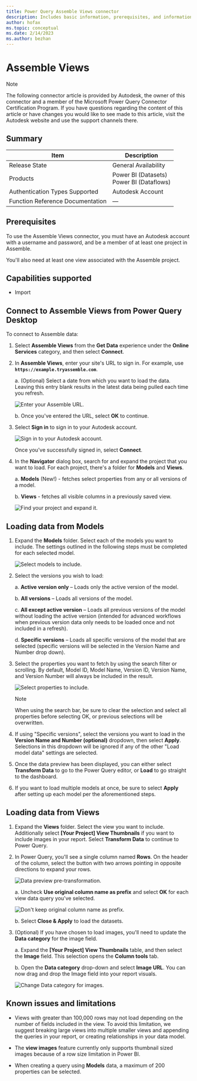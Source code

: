 ```yaml
---
title: Power Query Assemble Views connector
description: Includes basic information, prerequisites, and information on how to connect to your AssembleViews data, along with a list of known issues and limitations.
author: hofax
ms.topic: conceptual
ms.date: 2/14/2023
ms.author: bezhan
---
```


# Assemble Views

>[!Note]
>The following connector article is provided by Autodesk, the owner of this connector and a member of the Microsoft Power Query Connector Certification Program. If you have questions regarding the content of this article or have changes you would like to see made to this article, visit the Autodesk website and use the support channels there.

## Summary

| Item | Description |
| ---- | ----------- |
| Release State | General Availability |
| Products | Power BI (Datasets)<br/>Power BI (Dataflows) |
| Authentication Types Supported | Autodesk Account |
| Function Reference Documentation | &mdash; |

## Prerequisites

To use the Assemble Views connector, you must have an Autodesk account with a username and password, and be a member of at least one project in Assemble.

You'll also need at least one view associated with the Assemble project.

## Capabilities supported

* Import

## Connect to Assemble Views from Power Query Desktop

To connect to Assemble data:

1. Select **Assemble Views** from the **Get Data** experience under the **Online Services** category, and then select **Connect**.

2. In **Assemble Views**, enter your site's URL to sign in. For example, use **`https://example.tryassemble.com`**.

   a. (Optional) Select a date from which you want to load the data. Leaving this entry blank results in the latest data being pulled each time you refresh.

      ![Enter your Assemble URL.](media/assemble-views/assemble-views-url.png)

   b. Once you've entered the URL, select **OK** to continue.

3. Select **Sign in** to sign in to your Autodesk account.

   ![Sign in to your Autodesk account.](media/assemble-views/assemble-views-sign-in.png)

   Once you've successfully signed in, select **Connect**.

4. In the **Navigator** dialog box, search for and expand the project that you want to load. For each project, there's a folder for **Models** and **Views**. 

   a. **Models** (New!) - fetches select properties from any or all versions of a model.

   b. **Views** - fetches all visible columns in a previously saved view.

   ![Find your project and expand it.](media/assemble-views/assemble-views-project-selection.png)

## Loading data from Models

1. Expand the **Models** folder. Select each of the models you want to include. The settings outlined in the following steps must be completed for each selected model.

   ![Select models to include.](media/assemble-views/assemble-views-model-selection.png)

2. Select the versions you wish to load:

   a. **Active version only** – Loads only the active version of the model.

   b. **All versions** – Loads all versions of the model.

   c. **All except active version** – Loads all previous versions of the model without loading the active version (intended for advanced workflows when previous version data only needs to be loaded once and not included in a refresh).

   d. **Specific versions** – Loads all specific versions of the model that are selected (specific versions will be selected in the Version Name and Number drop down).

3. Select the properties you want to fetch by using the search filter or scrolling. By default, Model ID, Model Name, Version ID, Version Name, and Version Number will always be included in the result.

   ![Select properties to include.](media/assemble-views/assemble-views-property-selection.png)

   >[!Note]
   >When using the search bar, be sure to clear the selection and select all properties before selecting OK, or previous selections will be overwritten.

4. If using "Specific versions", select the versions you want to load in the **Version Name and Number (optional)** dropdown, then select **Apply**. Selections in this dropdown will be ignored if any of the other "Load model data" settings are selected.

5. Once the data preview has been displayed, you can either select **Transform Data** to go to the Power Query editor, or **Load** to go straight to the dashboard.

6. If you want to load multiple models at once, be sure to select **Apply** after setting up each model per the aforementioned steps.

## Loading data from Views

1. Expand the **Views** folder. Select the view you want to include. Additionally select **[Your Project] View Thumbnails** if you want to include images in your report. Select **Transform Data** to continue to Power Query.

2. In Power Query, you'll see a single column named **Rows**. On the header of the column, select the button with two arrows pointing in opposite directions to expand your rows.

   ![Data preview pre-transformation.](media/assemble-views/assemble-views-pre-transform.png)

   a. Uncheck **Use original column name as prefix** and select **OK** for each view data query you've selected.

      ![Don't keep original column name as prefix.](media/assemble-views/assemble-views-transform-1.png)

   b. Select **Close & Apply** to load the datasets.

3. (Optional) If you have chosen to load images, you'll need to update the **Data category** for the image field.

   a. Expand the **[Your Project] View Thumbnails** table, and then select the **Image** field.  This selection opens the **Column tools** tab.

   b. Open the **Data category** drop-down and select **Image URL**. You can now drag and drop the Image field into your report visuals.

   ![Change Data category for images.](media/assemble-views/assemble-views-change-data-category.png)

## Known issues and limitations

* Views with greater than 100,000 rows may not load depending on the number of fields included in the view. To avoid this limitation, we suggest breaking large views into multiple smaller views and appending the queries in your report, or creating relationships in your data model.

* The **view images** feature currently only supports thumbnail sized images because of a row size limitation in Power BI.

* When creating a query using **Models** data, a maximum of 200 properties can be selected.
